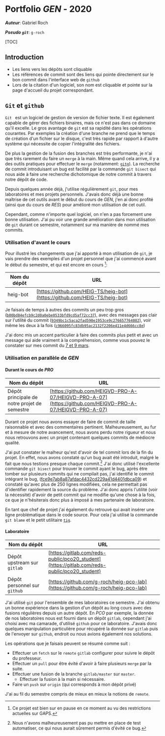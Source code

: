 # Portfolio *GEN* - 2020

***Auteur***: Gabriel Roch

***Pseudo `git`***: `g-roch`

[TOC]

## Introduction

- Les liens vers les dépôts sont cliquable 
- Les références de commit sont des liens qui pointe directement sur le bon commit dans l'interface web de `github`
- Lors de la citation d'un logiciel, son nom est cliquable et pointe sur la page d'accueil du projet correspondant.

## `Git` et `github`

`Git ` est un logiciel de gestion de version de fichier texte. Il est également capable de gérer des fichiers binaires, mais ce n'est pas dans ce domaine qu'il excelle. Le gros avantage de `git` est sa rapidité dans les opérations courantes. Par exemples la création d'une branche ne prend que le temps de création d'un fichier sur le disque, c'est très rapide par rapport à d'autre système qui nécessite de copier l'intégralité des fichiers.

De plus la gestion de la fusion des branches est très performante, je n'ai que très rarement du faire un `merge` à la main. Même quand cela arrive, il y a des outils pratiques pour effectuer le `merge` (notamment: [`gitg`](https://wiki.gnome.org/Apps/Gitg/)). La recherche de commit introduisant un bug est facilité par la commande `git bisect` qui nous aide à faire une recherche dichotomique de notre commit à travers notre dépôt de code.

Depuis quelques année déjà, j'utilise régulièrement `git`, pour mes laboratoires et mes projets personnels. J'avais donc déjà une bonne maîtrise de cet outils avant le début du cours de *GEN*, j'en ai donc profité (ainsi que du cours de *RES*) pour amélioré mon utilisation de cet outil.

Cependant, comme n'importe quel logiciel, on n'en a pas forcement une bonne utilisation. J'ai pu voir une grande amélioration dans mon utilisation de `git` durant ce semestre, notamment sur ma manière de nommé mes commits.

### Utilisation d'avant le cours

Pour illustré les changements que j'ai apporté à mon utilisation de `git`, je vais prendre des exemples d'un projet personnel que j'ai commencé avant le début du semestre, et qui est encore en cours [^1]:

| Nom du dépôt | URL                                                          |
| ------------ | ------------------------------------------------------------ |
| heig-bot     | [https://github.com/HEIG-TS/heig-bot](https://github.com/HEIG-TS/heig-bot) |

Je faisais de temps à autres des commits un peu trop gros ([`b00bd84efcb9c2d0a0ebe0533bfd9cd5af72cc37`](https://github.com/HEIG-TS/heig-bot/commit/b00bd84efcb9c2d0a0ebe0533bfd9cd5af72cc37)), avec des messages pas clair sur l'utilité du commit ([`9349bc1c5aca2fad590e1953ce9c276657764082`](https://github.com/HEIG-TS/heig-bot/commit/9349bc1c5aca2fad590e1953ce9c276657764082)), voir même les deux à la fois ([`c966095fc83db95ac2132f2206e411e4d666cc8e`](https://github.com/HEIG-TS/heig-bot/commit/c966095fc83db95ac2132f2206e411e4d666cc8e))

J'ai donc mis un accent particulier à faire des commits plus petit et avec un message qui aide vraiment à la compréhension, comme vous pouvez le constater sur mes commit du [7 et 9 mars](https://github.com/HEIG-TS/heig-bot/commits/master).

### Utilisation en parallèle de *GEN*

#### Durant le cours de *PRO*

| Nom du dépôt                                 | URL                                                          |
| -------------------------------------------- | ------------------------------------------------------------ |
| Dépôt principale de notre projet de semestre | [https://github.com/HEIGVD-PRO-A-07/HEIGVD-PRO-A-07](https://github.com/HEIGVD-PRO-A-07/HEIGVD-PRO-A-07) |

Durant ce projet nous avons essayer de faire de commit de taille raisonnable et avec des commentaires pertinent. Malheureusement, au fur et à mesure de notre avancement, nous avons perdu notre rigueur et nous nous retrouvons avec un projet contenant quelques commits de médiocre qualité.

J'ai put constater le malheur qu'est d'avoir de tel commit lors de la fin du projet. En effet, nous avons constaté qu'un bug avait été introduit, malgré le fait que nous testions presque chaque commit.[^2] J'ai donc utilisé l'excellente commande `git bisect` pour trouver le commit ayant le bug, après être tomber sur plusieurs commits qui ne compilait pas, j'ai identifié le commit intégrant le bug, ([fce9e7ab8a87afdac4432cd229a41d4401dbca09](https://github.com/HEIGVD-PRO-A-07/HEIGVD-PRO-A-07/commit/fce9e7ab8a87afdac4432cd229a41d4401dbca09)) et constaté qu'avec plus de 250 lignes modifiées, cela ne permettait pas d'identifier rapidement la source du problème. J'ai donc appris l'utilité (voir la nécessité) d'avoir de petit commit qui ne modifie qu'une chose à la fois, ce que je n'hésiterais donc plus à imposé à mes partenaire de laboratoire.

En tant que chef de projet j'ai également du retrouvé qui avait insérer une ligne problématique dans le code source. Pour cela j'ai utilisé la commande `git blame` et le petit utilitaire [`tig`](https://jonas.github.io/tig/).

#### Laboratoire

| Nom du dépôt | URL |
| --- | ---- |
| Dépôt upstream sur `gitlab`    |[https://gitlab.com/reds-public/pco20_student](https://gitlab.com/reds-public/pco20_student)      |
| Dépôt personnel sur `github`    | [https://github.com/g-roch/heig-pco-lab](https://github.com/g-roch/heig-pco-lab)     |

J'ai utilisé `git` pour l'ensemble de mes laboratoires ce semestre. J'ai obtenu un bonne expérience dans la gestion d'un dépôt au long cours avec des fusions régulières depuis un autre dépôt. En *PCO* par exemple, la donnée de nos laboratoires nous est fourni dans un dépôt `gitlab`, cependant j'ai choisi avec ma camarade, d'utilisé `github` pour ce laboratoire. J'avais donc quelques manipulation particulière pour récupéré la donnée sur `gitlab` puis de l'envoyer sur `github`, endroit ou nous avions également nos solutions.

Les opérations que je faisais peuvent se résumé comme suit : 

- Effectuer un `fetch` sur le `remote` `gitlab` configurer pour suivre le dépôt du professeur.
- Effectuer un `pull` pour être évité d'avoir à faire plusieurs `merge` par la suite.
- Effectuer une fusion de la branche `gitlab/master` sur `master`.
  - Effectuer la fusion à la main si nécessaire.
- Faire un `push` sur `origin` (qui corresponds à mon dépôt privé)

J'ai au fil du semestre compris de mieux en mieux la notions de `remote`.

[^1]: Ce projet est bien sur en pause en ce moment au vu des restrictions actuelles sur GAPS.
[^2]: Nous n'avons malheureusement pas pu mettre en place de test automatiser, ce qui nous aurait sûrement permis d'évité ce bug.

